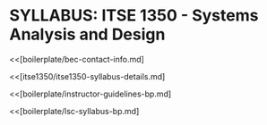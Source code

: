# SYLLABUS: ITSE 1350 - Systems Analysis and Design

<<[boilerplate/bec-contact-info.md]

<<[itse1350/itse1350-syllabus-details.md]

<<[boilerplate/instructor-guidelines-bp.md]

<<[boilerplate/lsc-syllabus-bp.md]
